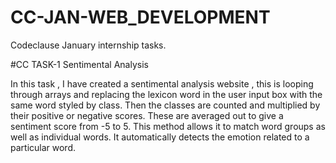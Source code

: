 # CC-JAN-WEB_DEVELOPMENT
Codeclause January internship tasks.

#CC TASK-1 Sentimental Analysis

In this task , I have created a sentimental analysis website , this is looping through arrays and replacing the lexicon word in the user input box with the same word styled by class. Then the classes are counted and multiplied by their positive or negative scores. These are averaged out to give a sentiment score from -5 to 5. This method allows it to match word groups as well as individual words. It automatically detects the emotion related to a particular word.
